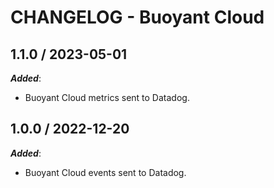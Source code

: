 # CHANGELOG - Buoyant Cloud

## 1.1.0 / 2023-05-01

***Added***: 

* Buoyant Cloud metrics sent to Datadog.

## 1.0.0 / 2022-12-20

***Added***: 

* Buoyant Cloud events sent to Datadog.
